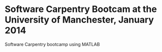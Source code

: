 Software Carpentry Bootcam at the University of Manchester, January 2014
============================
Software Carpentry bootcamp using MATLAB 

